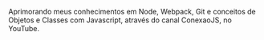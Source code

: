 Aprimorando meus conhecimentos em Node, Webpack, Git e conceitos de Objetos e Classes com Javascript, através do canal ConexaoJS, no YouTube.
